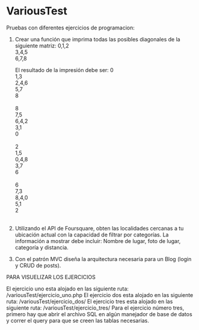 # VariousTest
Pruebas con diferentes ejercicios de programacion:

1. Crear una función que imprima todas las posibles diagonales de la siguiente matriz:
    0,1,2<br />
    3,4,5<br />
    6,7,8<br />
    
    El resultado de la impresión debe ser:
    0<br />
    1,3<br>
    2,4,6<br>
    5,7<br>
    8<br><br>
    8<br>
    7,5<br>
    6,4,2<br>
    3,1<br>
    0<br><br>
    2<br>
    1,5<br>
    0,4,8<br>
    3,7<br>
    6<br><br>
    6<br>
    7,3<br>
    8,4,0<br>
    5,1<br>
    2<br><br>

2. Utilizando el API de Foursquare, obten las localidades cercanas a tu ubicación actual con la capacidad de filtrar por categorías. La información a mostrar debe incluir: Nombre de lugar, foto de lugar, categoría y distancia.

3. Con el patrón MVC diseña la arquitectura necesaria para un Blog (login y CRUD de posts).


PARA VISUELIZAR LOS EJERCICIOS

El ejercicio uno esta alojado en las siguiente ruta: /variousTest/ejercicio_uno.php
El ejercicio dos esta alojado en las siguiente ruta: /variousTest/ejercicio_dos/
El ejercicio tres esta alojado en las siguiente ruta: /variousTest/ejercicio_tres/ 
Para el ejercicio número tres, primero hay que abrir el archivo SQL en algún manejador de base de datos y correr el query para que se creen las tablas necesarias.
